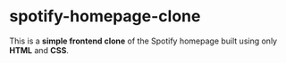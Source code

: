 # spotify-homepage-clone

This is a **simple frontend clone** of the Spotify homepage built using only **HTML** and **CSS**. 
